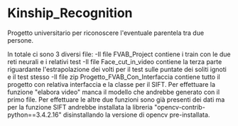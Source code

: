 # Kinship_Recognition
Progetto universitario per riconoscere l'eventuale parentela tra due persone.

In totale ci sono 3 diversi file:
-Il file FVAB_Project contiene i train con le due reti neurali e i relativi test 
-Il file Face_cut_in_video contiene la terza parte riguardante l'estrapolazione dei volti per il test sulle puntate dei soliti ignoti e il test stesso
-Il file zip Progetto_FVAB_Con_Interfaccia contiene tutto il progetto con relativa interfaccia e la classe per il SIFT. Per effettuare la funzione "elabora video"
manca il modello che andrebbe generato con il primo file. Per effettuare le altre due funzioni sono già presenti dei dati ma per la funzione SIFT andrebbe installata
la libreria "opencv-contrib-python==3.4.2.16" disinstallando la versione di opencv pre-installata.
